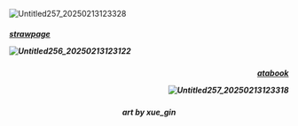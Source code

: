 ![Untitled257_20250213123328](https://github.com/user-attachments/assets/b3cb3985-b149-4535-8fd1-336147e28319)

<h5 align="left"
 
[strawpage](https://uitimatelifeform.straw.page/)

![Untitled256_20250213123122](https://github.com/user-attachments/assets/4b684049-6068-436d-a520-37ea779b886f)

<h5 align="right"

 [atabook](https://keithgane.atabook.org/)

![Untitled257_20250213123318](https://github.com/user-attachments/assets/794a41cd-2a82-46b1-88a2-60b9c7fdc889)



<h5 align="center"

art by xue_gin
